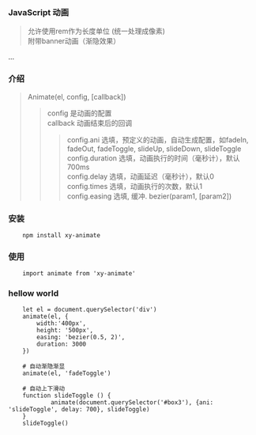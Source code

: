 ### JavaScript 动画   
       
>允许使用rem作为长度单位 (统一处理成像素)  
附带banner动画（渐隐效果）   
    
...
### 介绍
> Animate(el, config, [callback])   
>>config 是动画的配置    
>>callback 动画结束后的回调 
>>>config.ani 选填，预定义的动画，自动生成配置，如fadeIn, fadeOut, fadeToggle, slideUp, slideDown, slideToggle  
>>>config.duration 选填，动画执行的时间（毫秒计），默认700ms   
>>>config.delay 选填，动画延迟（毫秒计），默认0    
>>>config.times 选填，动画执行的次数，默认1   
>>>config.easing 选填, 缓冲. bezier(param1, [param2])

### 安装
```
    npm install xy-animate
```
### 使用
```
    import animate from 'xy-animate'
```
### hellow world
```
    let el = document.querySelector('div')
    animate(el, {
        width:'400px',
        height: '500px',
        easing: 'bezier(0.5, 2)',
        duration: 3000
    })

    # 自动渐隐渐显
    animate(el, 'fadeToggle')

    # 自动上下滑动
    function slideToggle () {
            animate(document.querySelector('#box3'), {ani: 'slideToggle', delay: 700}, slideToggle)
    }
    slideToggle()
```

